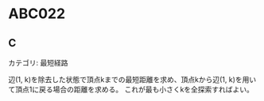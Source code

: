 # ABC022

## C
カテゴリ: 最短経路

辺(1, k)を除去した状態で頂点kまでの最短距離を求め、頂点kから辺(1, k)を用いて頂点1に戻る場合の距離を求める。
これが最も小さくkを全探索すればよい。
